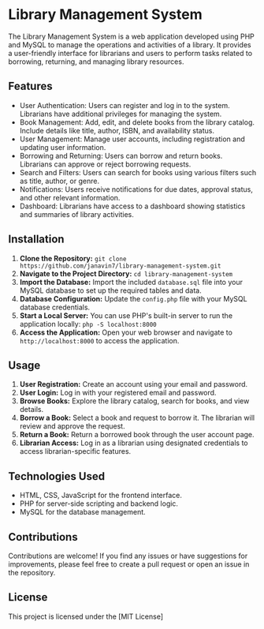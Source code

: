 

# Library Management System

The Library Management System is a web application developed using PHP and MySQL to manage the operations and activities of a library. It provides a user-friendly interface for librarians and users to perform tasks related to borrowing, returning, and managing library resources.

## Features

- User Authentication: Users can register and log in to the system. Librarians have additional privileges for managing the system.
- Book Management: Add, edit, and delete books from the library catalog. Include details like title, author, ISBN, and availability status.
- User Management: Manage user accounts, including registration and updating user information.
- Borrowing and Returning: Users can borrow and return books. Librarians can approve or reject borrowing requests.
- Search and Filters: Users can search for books using various filters such as title, author, or genre.
- Notifications: Users receive notifications for due dates, approval status, and other relevant information.
- Dashboard: Librarians have access to a dashboard showing statistics and summaries of library activities.

## Installation

1. **Clone the Repository:** `git clone https://github.com/janavin7/library-management-system.git`
2. **Navigate to the Project Directory:** `cd library-management-system`
3. **Import the Database:** Import the included `database.sql` file into your MySQL database to set up the required tables and data.
4. **Database Configuration:** Update the `config.php` file with your MySQL database credentials.
5. **Start a Local Server:** You can use PHP's built-in server to run the application locally: `php -S localhost:8000`
6. **Access the Application:** Open your web browser and navigate to `http://localhost:8000` to access the application.

## Usage

1. **User Registration:** Create an account using your email and password.
2. **User Login:** Log in with your registered email and password.
3. **Browse Books:** Explore the library catalog, search for books, and view details.
4. **Borrow a Book:** Select a book and request to borrow it. The librarian will review and approve the request.
5. **Return a Book:** Return a borrowed book through the user account page.
6. **Librarian Access:** Log in as a librarian using designated credentials to access librarian-specific features.

## Technologies Used

- HTML, CSS, JavaScript for the frontend interface.
- PHP for server-side scripting and backend logic.
- MySQL for the database management.

## Contributions

Contributions are welcome! If you find any issues or have suggestions for improvements, please feel free to create a pull request or open an issue in the repository.

## License

This project is licensed under the [MIT License]
